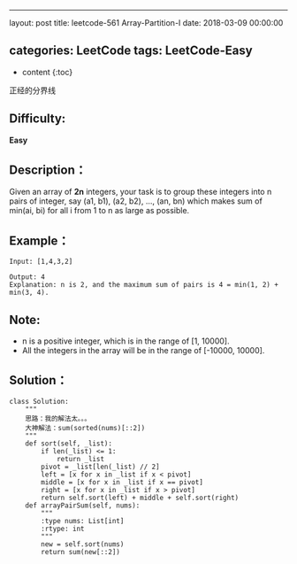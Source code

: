 
---
layout: post
title:  leetcode-561 Array-Partition-I
date:   2018-03-09 00:00:00

categories: LeetCode
tags: LeetCode-Easy
---

* content
{:toc}

正经的分界线





## Difficulty:

**Easy**

## Description：

Given an array of **2n** integers, your task is to group these integers into n pairs of integer, say (a1, b1), (a2, b2), ..., (an, bn) which makes sum of min(ai, bi) for all i from 1 to n as large as possible.

## Example：

```
Input: [1,4,3,2]

Output: 4
Explanation: n is 2, and the maximum sum of pairs is 4 = min(1, 2) + min(3, 4).
```

## Note:

- n is a positive integer, which is in the range of [1, 10000].
- All the integers in the array will be in the range of [-10000, 10000].

## Solution：

```
class Solution:
    """
    思路：我的解法太。。。
    大神解法：sum(sorted(nums)[::2])
    """
    def sort(self, _list):
        if len(_list) <= 1:
            return _list
        pivot = _list[len(_list) // 2]
        left = [x for x in _list if x < pivot]
        middle = [x for x in _list if x == pivot]
        right = [x for x in _list if x > pivot]
        return self.sort(left) + middle + self.sort(right)
    def arrayPairSum(self, nums):
        """
        :type nums: List[int]
        :rtype: int
        """
        new = self.sort(nums)
        return sum(new[::2])
```